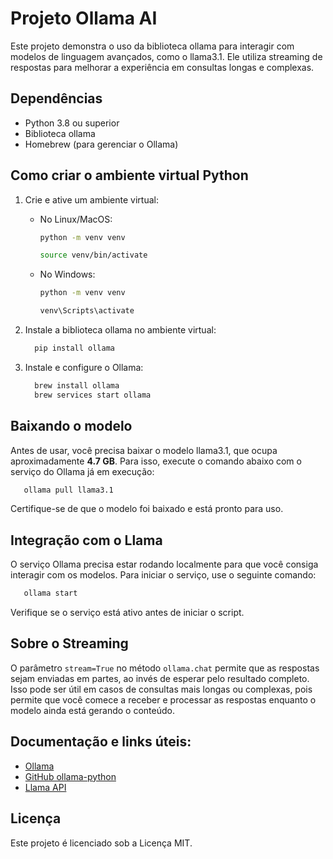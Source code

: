 # Projeto Ollama AI

Este projeto demonstra o uso da biblioteca ollama para interagir com modelos de linguagem avançados, como o llama3.1. Ele utiliza streaming de respostas para melhorar a experiência em consultas longas e complexas.

## Dependências

- Python 3.8 ou superior
- Biblioteca ollama
- Homebrew (para gerenciar o Ollama)

## Como criar o ambiente virtual Python

1. Crie e ative um ambiente virtual:
   - No Linux/MacOS:
     ```bash
     python -m venv venv
     
     source venv/bin/activate
     ```
   - No Windows:
     ```bash
     python -m venv venv
     
     venv\Scripts\activate
     ```

2. Instale a biblioteca ollama no ambiente virtual:

   ```bash
     pip install ollama
   ```

4. Instale e configure o Ollama:
   ```bash
     brew install ollama  
     brew services start ollama
   ```

## Baixando o modelo

Antes de usar, você precisa baixar o modelo llama3.1, que ocupa aproximadamente **4.7 GB**. Para isso, execute o comando abaixo com o serviço do Ollama já em execução:

```bash
   ollama pull llama3.1
```

Certifique-se de que o modelo foi baixado e está pronto para uso.

## Integração com o Llama

O serviço Ollama precisa estar rodando localmente para que você consiga interagir com os modelos. Para iniciar o serviço, use o seguinte comando:

```bash
   ollama start
```

Verifique se o serviço está ativo antes de iniciar o script.

## Sobre o Streaming

O parâmetro `stream=True` no método `ollama.chat` permite que as respostas sejam enviadas em partes, ao invés de esperar pelo resultado completo. Isso pode ser útil em casos de consultas mais longas ou complexas, pois permite que você comece a receber e processar as respostas enquanto o modelo ainda está gerando o conteúdo.

## Documentação e links úteis:

- [Ollama](https://ollama.com/)
- [GitHub ollama-python](https://github.com/ollama/ollama-python)
- [Llama API](https://www.llama-api.com/)

## Licença

Este projeto é licenciado sob a Licença MIT.
